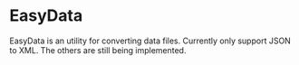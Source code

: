 # EasyData

EasyData is an utility for converting data files. Currently only support JSON to XML. The others are still being implemented.
